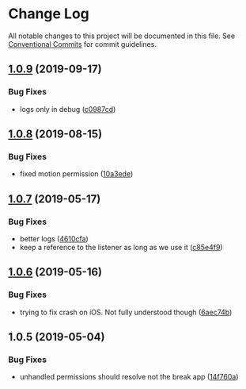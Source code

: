 # Change Log

All notable changes to this project will be documented in this file.
See [Conventional Commits](https://conventionalcommits.org) for commit guidelines.

## [1.0.9](https://github.com/Akylas/nativescript-perms/compare/v1.0.8...v1.0.9) (2019-09-17)


### Bug Fixes

* logs only in debug ([c0987cd](https://github.com/Akylas/nativescript-perms/commit/c0987cd))





## [1.0.8](https://github.com/Akylas/nativescript-perms/compare/v1.0.7...v1.0.8) (2019-08-15)


### Bug Fixes

* fixed motion permission ([10a3ede](https://github.com/Akylas/nativescript-perms/commit/10a3ede))





## [1.0.7](https://github.com/Akylas/nativescript-perms/compare/v1.0.6...v1.0.7) (2019-05-17)


### Bug Fixes

* better logs ([4610cfa](https://github.com/Akylas/nativescript-perms/commit/4610cfa))
* keep a reference to the listener as long as we use it ([c85e4f9](https://github.com/Akylas/nativescript-perms/commit/c85e4f9))





## [1.0.6](https://github.com/Akylas/nativescript-perms/compare/v1.0.5...v1.0.6) (2019-05-16)


### Bug Fixes

* trying to fix crash on iOS. Not fully understood though ([6aec74b](https://github.com/Akylas/nativescript-perms/commit/6aec74b))





## 1.0.5 (2019-05-04)


### Bug Fixes

* unhandled permissions should resolve not the break app ([14f760a](https://github.com/Akylas/nativescript-perms/commit/14f760a))
